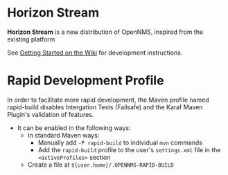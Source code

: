 # Horizon Stream

**Horizon Stream** is a new distribution of OpenNMS, inspired from the existing platform

See [Getting Started on the Wiki](https://github.com/OpenNMS/lokahi/wiki/Getting-Started) for development instructions.

# Rapid Development Profile

In order to facilitate more rapid development,
the Maven profile named rapid-build
disables Intergation Tests (Failsafe) and
the Karaf Maven Plugin's validation of features.

* It can be enabled in the following ways:
  * In standard Maven ways:
    * Manually add `-P rapid-build` to individual `mvn` commands
    * Add the `rapid-build` profile to the user's `settings.xml` file in the `<activeProfiles>` section
  * Create a file at `${user.home}/.OPENNMS-RAPID-BUILD`
